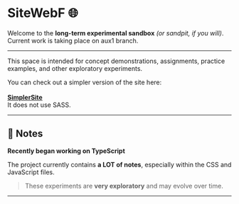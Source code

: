 # SiteWebF 🌐  

Welcome to the **long-term experimental sandbox** *(or sandpit, if you will)*.
<br> Current work is taking place on aux1 branch.

---

This space is intended for concept demonstrations, assignments, practice examples, and other exploratory experiments.   

You can check out a simpler version of the site here:  <br></br>
[**SimplerSite**](https://github.com/sandpitt-turtle/simplersite) <br>It does not use SASS. 

---

## 📝 Notes  

**Recently began working on TypeScript**

The project currently contains **a LOT of notes**, especially within the CSS and JavaScript files.  

> These experiments are **very exploratory** and may evolve over time.  

---
